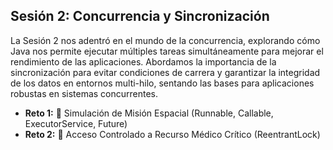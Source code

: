 ## Sesión 2: Concurrencia y Sincronización

La Sesión 2 nos adentró en el mundo de la concurrencia, explorando cómo Java nos permite ejecutar múltiples tareas simultáneamente para mejorar el rendimiento de las aplicaciones. Abordamos la importancia de la sincronización para evitar condiciones de carrera y garantizar la integridad de los datos en entornos multi-hilo, sentando las bases para aplicaciones robustas en sistemas concurrentes.

- **Reto 1:** 🚀 Simulación de Misión Espacial (Runnable, Callable, ExecutorService, Future)  
- **Reto 2:** 🏥 Acceso Controlado a Recurso Médico Crítico (ReentrantLock)
